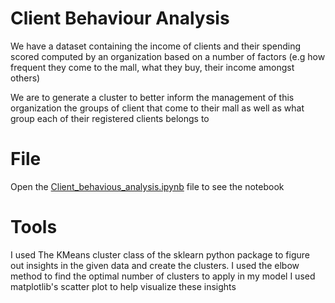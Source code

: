 # Client Behaviour Analysis
We have a dataset containing the income of clients and their spending scored computed by an organization based on a number of factors (e.g
how frequent they come to the mall, what they buy, their income amongst others)

We are to generate a cluster to better inform the management of this organization the groups of client that come to their mall as
well as what group each of their registered clients belongs to

# File
Open the [Client_behavious_analysis.ipynb](https://github.com/wilpat/Client-behaviour-analysis/blob/master/Client_behavious_analysis.ipynb) file to see the notebook

# Tools
I used The KMeans cluster class of the sklearn python package to figure out insights in the given data and create the clusters.
I used the elbow method to find the optimal number of clusters to apply in my model
I used matplotlib's scatter plot to help visualize these insights
